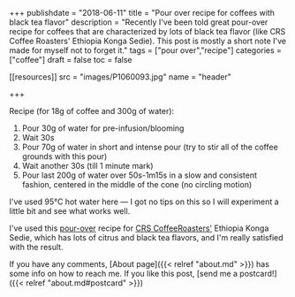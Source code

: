 +++
publishdate = "2018-06-11"
title = "Pour over recipe for coffees with black tea flavor"
description = "Recently I've been told great pour-over recipe for coffees that are characterized by lots of black tea flavor (like CRS Coffee Roasters' Ethiopia Konga Sedie). This post is mostly a short note I've made for myself not to forget it."
tags = ["pour over","recipe"]
categories = ["coffee"]
draft = false
toc = false

[[resources]]
  src = "images/P1060093.jpg"
  name = "header"

+++

<!--more-->

Recipe (for 18g of coffee and 300g of water):

1. Pour 30g of water for pre-infusion/blooming
2. Wait 30s
3. Pour 70g of water in short and intense pour (try to stir all of the coffee grounds with this pour)
4. Wait another 30s (till 1 minute mark)
5. Pour last 200g of water over 50s-1m15s in a slow and consistent fashion, centered in the middle of the cone (no circling motion)

I've used 95°C hot water here — I got no tips on this so I will experiment a little bit and see what works well.

I've used this [pour-over][pour-over] recipe for [CRS CoffeeRoasters'][crs-coffee-roasters] Ethiopia Konga Sedie, which has lots of citrus and black tea flavors, and I'm really satisfied with the result.

If you have any comments, [About page]({{< relref "about.md" >}}) has some info
on how to reach me.
If you like this post, [send me a postcard!]({{< relref "about.md#postcard" >}})


[pour-over]: https://www.homegrounds.co/pour-over-coffee-guide/
[crs-coffee-roasters]: http://www.coffeeroasters.pl/

